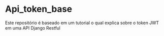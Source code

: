 # Api_token_base
Este repositório é baseado em um tutorial o qual explica sobre o token JWT em uma API Django Restful
